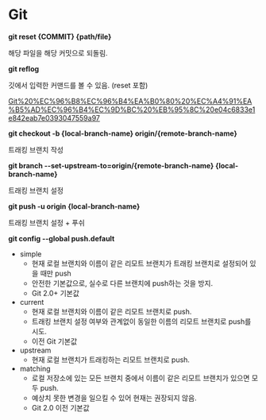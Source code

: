 # Git

**git reset {COMMIT} {path/file}**

해당 파일을 해당 커밋으로 되돌림.

**git reflog**

깃에서 입력한 커맨드를 볼 수 있음. (reset 포함)

[Git%20%EC%96%B8%EC%96%B4%EA%B0%80%20%EC%A4%91%EA%B5%AD%EC%96%B4%EC%9D%BC%20%EB%95%8C%20e04c6833e1e842eab7e0393047559a97](Git%20%EC%96%B8%EC%96%B4%EA%B0%80%20%EC%A4%91%EA%B5%AD%EC%96%B4%EC%9D%BC%20%EB%95%8C%20e04c6833e1e842eab7e0393047559a97)

**git checkout -b {local-branch-name} origin/{remote-branch-name}**

트래킹 브랜치 작성

**git branch --set-upstream-to=origin/{remote-branch-name} {local-branch-name}**

트래킹 브랜치 설정

**git push -u origin {local-branch-name}**

트래킹 브랜치 설정 + 푸쉬

**git config --global push.default**

- simple
    - 현재 로컬 브랜치와 이름이 같은 리모트 브랜치가 트래킹 브랜치로 설정되어 있을 때만 push
    - 안전한 기본값으로, 실수로 다른 브랜치에 push하는 것을 방지.
    - Git 2.0+ 기본값
- current
    - 현재 로컬 브랜치와 이름이 같은 리모트 브랜치로 push.
    - 트래킹 브랜치 설정 여부와 관계없이 동일한 이름의 리모트 브랜치로 push를 시도.
    - 이전 Git 기본값
- upstream
    - 현재 로컬 브랜치가 트래킹하는 리모트 브랜치로 push.
- matching
    - 로컬 저장소에 있는 모든 브랜치 중에서 이름이 같은 리모트 브랜치가 있으면 모두 push.
    - 예상치 못한 변경을 일으킬 수 있어 현재는 권장되지 않음.
    - Git 2.0 이전 기본값